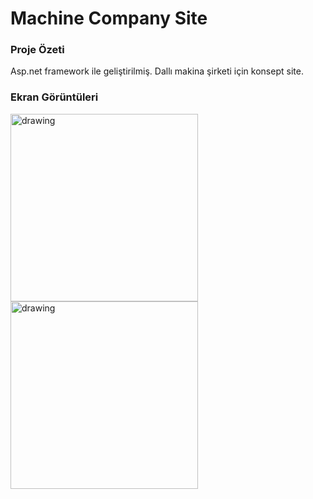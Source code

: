# Machine Company Site

### Proje Özeti 
Asp.net framework ile geliştirilmiş. Dallı makina şirketi için konsept site.


### Ekran Görüntüleri
<img src="https://github.com/samiloztoprak/Machine-Company-Site/blob/main/Proje%20Resimleri/page-1.png?raw=true" alt="drawing" width="300"/>
<img src="https://github.com/samiloztoprak/Machine-Company-Site/blob/main/Proje%20Resimleri/page-2.png?raw=true" alt="drawing" width="300"/>
